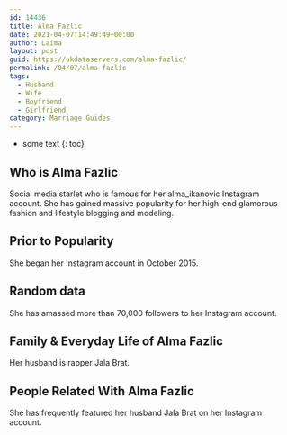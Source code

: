 ```yaml
---
id: 14436
title: Alma Fazlic
date: 2021-04-07T14:49:49+00:00
author: Laima
layout: post
guid: https://ukdataservers.com/alma-fazlic/
permalink: /04/07/alma-fazlic
tags:
  - Husband
  - Wife
  - Boyfriend
  - Girlfriend
category: Marriage Guides
---
```


* some text
{: toc}


## Who is Alma Fazlic
                  
                  
                  
Social media starlet who is famous for her alma_ikanovic Instagram account. She has gained massive popularity for her high-end glamorous fashion and lifestyle blogging and modeling. 
                  
              
            
              
            
                
                
                
## Prior to Popularity
                  
                  
                  
She began her Instagram account in October 2015. 
                  
              
            
              
            
                
                
                
## Random data
                  
                  
                  
She has amassed more than 70,000 followers to her Instagram account. 
                  
              
            
              
            
                
                
                
## Family & Everyday Life of Alma Fazlic
                  
                  
                  
Her husband is rapper Jala Brat.
                  
              
            
              
            
                
                
                
## People Related With Alma Fazlic
                  
                  
                  
She has frequently featured her husband Jala Brat on her Instagram account. 
                  
              
            
              
            
                
              
            
              
              
            
            
              
            
          
          
          